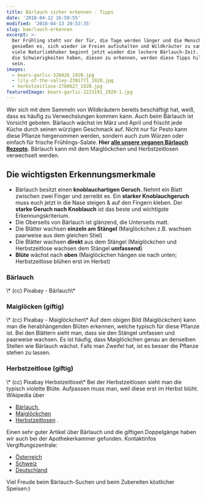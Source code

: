 ```yaml
---
title: Bärlauch sicher erkennen - Tipps
date: '2018-04-12 16:50:55'
modified: '2018-04-13 20:53:35'
slug: baerlauch-erkennen
excerpt: >-
  Der Frühling steht vor der Tür, die Tage werden länger und die Menschen
  genießen es, sich wieder im Freien aufzuhalten und Wildkräuter zu sammeln. Für
  viele Naturliebhaber beginnt jetzt wieder die leckere Bärlauch-Zeit. Für alle
  die Schwierigkeiten haben, diesen zu erkennen, werden diese Tipps hilfreich
  sein. 
images:
  - bears-garlic-326826_1920.jpg
  - lily-of-the-valley-2391771_1920.jpg
  - herbstzeitlose-2708627_1920.jpg
featuredImage: bears-garlic-2223191_1920-1.jpg
---
```


Wer sich mit dem Sammeln von Wildkräutern bereits beschäftigt hat, weiß, dass es häufig zu Verwechslungen kommen kann. Auch beim Bärlauch ist Vorsicht geboten. Bärlauch wächst im März und April und frischt jede Küche durch seinen würzigen Geschmack auf. Nicht nur für Pesto kann diese Pflanze hergenommen werden, sondern auch zum Würzen oder einfach für frische Frühlings-Salate. **Hier [alle unsere veganen Bärlauch Rezepte](https://www.veganblatt.com/t/vegane-baerlauch-rezepte).** Bärlauch kann mit dem Maiglöckchen und Herbstzeitlosen verwechselt werden.

## Die wichtigsten Erkennungsmerkmale

*   Bärlauch besitzt einen **knoblauchartigen Geruch.** Nehmt ein Blatt zwischen zwei Finger und zerreibt es. Ein **starker Knoblauchgeruch** muss euch jetzt in die Nase steigen & auf den Fingern kleben. Der **starke Geruch nach Knoblauch** ist das beste und wichtigste Erkennungskriterium.
*   Die Oberseits von Bärlauch ist glänzend, die Unterseits matt.
*   Die Blätter wachsen **einzeln am Stängel** (Maiglöckchen z.B. wachsen paarweise aus dem gleichen Stiel)
*   Die Blätter wachsen **direkt** aus dem Stängel (Maiglöckchen und Herbstzeitlose wachsen dem Stängel **umfassend**)
*   **Blüte** wächst nach **oben** (Maiglöckchen hängen sie nach unten; Herbstzeitlose blühen erst im Herbst)

### Bärlauch

<!-- Image removed (no copyright): bears-garlic-326826_1920-768x480.jpg --> \* (cc) Pixabay - Bärlauch\*

### Maiglöcken (giftig)

<!-- Image removed (no copyright): lily-of-the-valley-2391771_1920-768x480.jpg --> \* (cc) Pixabay - Maiglöckchen\* Auf dem obigen Bild (Maiglöckchen) kann man die herabhängenden Blüten erkennen, welche typisch für diese Pflanze ist. Bei den Blättern sieht man, dass sie den Stängel umfassen und paarweise wachsen. Es ist häufig, dass Maiglöckchen genau an denselben Stellen wie Bärlauch wächst. Falls man Zweifel hat, ist es besser die Pflanze stehen zu lassen.

### Herbstzeitlose (giftig)

<!-- Image removed (no copyright): herbstzeitlose-2708627_1920-768x480.jpg --> \* (cc) Pixabay Herbstzeitlose\* Bei der Herbstzeitlosen sieht man die typisch violette Blüte. Aufpassen muss man, weil diese erst im Herbst blüht. Wikipedia über

*   [Bärlauch,](https://de.wikipedia.org/wiki/B%C3%A4rlauch)
*   [Maiglöckchen](https://de.wikipedia.org/wiki/Maigl%C3%B6ckchen)
*   [Herbstzeitlosen](https://de.wikipedia.org/wiki/Herbstzeitlose) .

Einen sehr guter Artikel über Bärlauch und die giftigen Doppelgänge haben wir auch bei der Apothekerkammer gefunden. Kontaktinfos Vergiftungszentrale:

*   [Österreich](http://www.vergiftungszentrale.de/#austria)
*   [Schweiz](http://www.vergiftungszentrale.de/#helvetia)
*   [Deutschland](http://www.vergiftungszentrale.de/)

Viel Freude beim Bärlauch-Suchen und beim Zubereiten köstlicher Speisen:)
